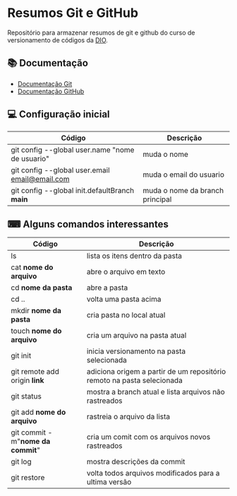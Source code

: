 
# Resumos Git e GitHub

Repositório para armazenar resumos de git e github do curso de versionamento de códigos da [DIO](https://www.dio.me/).

## 📚 Documentação
- [Documentação Git](https://git-scm.com/doc)
- [Documentação GitHub](https://docs.github.com/)

## 💻 Configuração inicial

| Código | Descrição |
|------|------|
| git config --global user.name "nome de usuario" | muda o nome |
| git config --global user.email email@email.com | muda o email do usuario |
| git config --global init.defaultBranch **main** | muda o nome da branch principal |

## ⌨ Alguns comandos interessantes
| Código | Descrição |
|------|------|
| ls | lista os itens dentro da pasta |
| cat **nome do arquivo** | abre o arquivo em texto |
| cd **nome da pasta** | abre a pasta |
| cd .. | volta uma pasta acima |
| mkdir **nome da pasta** | cria pasta no local atual |
| touch **nome do arquivo** | cria um arquivo na pasta atual |
| git init | inicia versionamento na pasta selecionada |
| git remote add origin **link** | adiciona origem a partir de um repositório remoto na pasta selecionada |
| git status | mostra a branch atual e lista arquivos não rastreados |
| git add **nome do arquivo** | rastreia o arquivo da lista |
| git commit -m"**nome da commit**" | cria um comit com os arquivos novos rastreados |
| git log | mostra descrições da commit |
| git restore | volta todos arquivos modificados para a ultima versão |